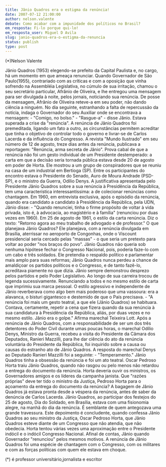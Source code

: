 ```yaml
---
title: Jânio Quadros era o estigma da renúncia!
date: 2007-07-12 21:00:00
author: nelson.valente
debate: Como acabar com a impunidade dos políticos no Brasil?
em_resposta: Fi-lo porque qui-lo!
em_resposta_user: Miguel D Avila
slug: janio-quadros-era-o-estigma-da-renuncia
status: publish 
type: post
---
```


  

(\*)Nelson Valente  

Jânio Quadros (1953) elegendo-se prefeito da Capital Paulista e, no cargo, há um momento em que ameaça renunciar. Quando Governador de São Paulo(1955), contrariado com as críticas e com a oposição que vinha sofrendo na Assembléia Legislativa, no cúmulo de sua irritação, chamou o seu secretário particular, Afrânio de Oliveira, e lhe entregou uma mensagem para ser divulgada à noite, pelos jornais, noticiando sua renúncia. De posse da mensagem, Afrânio de Oliveira reteve-a em seu poder, não dando ciência a ninguém. No dia seguinte, estranhando a falta de repercussão da notícia, indaga o Governador do seu Auxiliar onde se encontrava a mensagem: - "Comigo, no bolso." - "Rasgue-a" - disse Jânio. Estava superada a crise da "renúncia". A renúncia de Jânio Quadros foi premeditada, ligando um fato a outro, as circunstâncias permitem acreditar que tinha o objetivo de controlar todo o governo e livrar-se de Carlos Lacerda e da influência do Congresso. A revista "Mundo Ilustrado" em seu número de 12 de agosto, treze dias antes da renúncia, publicava a reportagem: "Renúncia, arma secreta de Jânio". Prova cabal de que a renúncia não foi um gesto individual de um Presidente destemperado: a carta em que a decisão seria tornada pública estava desde 20 de agosto em poder de Horta. Ele mostrou a um grupo de conspiradores que se reuniu na casa de um industrial em Bertioga (SP). Entre os participantes do encontro estava o Presidente do Senado, Auro de Moura Andrade (PSD-SP), e o ministro da Guerra, Odílio Denys. A justificativa apresentada pelo Presidente Jânio Quadros sobre a sua renúncia à Presidência da República, tem uma característica interessantíssima: a de colecionar renúncias como chantagem. Em 1960, em entrevista exclusiva, após o episódio da renúncia, quando era candidato a candidato à Presidência da República, pela UDN, Jânio disse: - "Quando renunciei, tinha o firme propósito de voltar à vida privada, isto é, à advocacia, ao magistério e à família" (renunciou por duas vezes em 1960). Em 25 de agosto de 1961, o estilo da carta renúncia. Diz o texto: "Retorno agora ao meu trabalho de advogado e de professor." O que planejava Jânio Quadros? Ele planejava, com a renúncia divulgada em Brasília, aterrissar no aeroporto de Congonhas, onde o Viscount presidencial seria cercado pelas "massas" - o que seria um pretexto para voltar ao poder "nos braços do povo". Jânio Quadros não queria sob nenhuma hipótese fechar o Congresso Nacional, pois, poderia faze-lo com um cabo e três soldados. Ele pretendia o respaldo político e parlamentar mais amplo para suas reformas; Jânio Quadros nunca perdeu a chance de amaldiçoar os partidos políticos e o Congresso, e de tanto fazê-lo, acreditava piamente no que dizia. Jânio sempre demonstrou desprezo pelos partidos e pelo Poder Legislativo. Ao longo de sua carreira trocou de legenda sucessivamente. Renunciando a todos e no mesmo estilo de carta que imprimiu sua marca pessoal. O estilo agressivo e independente de Jânio reverberava como algo bem mais poderoso que uma vassoura: era a alavanca, o bisturi gigantesco e destemido de que o País precisava. - "A renúncia foi mais um gesto teatral, a que ele (Jânio Quadros) se habituara. Contava, certamente, repetir a cena que fizera quando da sua renúncia à sua candidatura à Presidência da República, aliás, por duas vezes e no mesmo estilo. Jânio era o golpe." Afirma marechal Teixeira Lott. Após a renúncia de Jânio Quadros, com a responsabilidade de ser um dos três detentores do Poder Civil durante umas poucas horas, o marechal Odílio Denys, Ministro da Guerra, recebeu a visita do Presidente da Câmara dos Deputados, Ranieri Mazzilli, para lhe dar ciência do ato da renúncia voluntária do Presidente da República, foi inquirido sobre a causa ou causas do estranho ato de Jânio Quadros. A resposta do marechal Denys ao Deputado Ranieri Mazzilli foi a seguinte: - "Temperamento." Jânio Quadros tinha a obsessão da renúncia e foi um ato teatral. Oscar Pedroso Horta traiu Jânio Quadros, quando não rasgou ou pelo menos não retardou a entrega do documento da renúncia. Horta deveria ouvir os ministros, os Governadores amigos e os líderes da campanha janista. Que "razões próprias" deve ter tido o ministro da Justiça, Pedroso Horta para o açoamento da entrega do documento da renúncia? A bagagem de Jânio Quadros já estava pronta desde a véspera da renúncia, antes de saber da denúncia de Carlos Lacerda. Jânio Quadros, ao participar dos festejos do 25 de agosto, Dia do Soldado, em Brasília, estava com uma fisionomia alegre, na manhã do dia da renúncia. É semblante de quem antegozava uma grande travessura. Este depoimento é concludente, quando confessa Jânio Quadros ao seu ministro da Justiça, Oscar Pedroso Horta, que Jânio Quadros esteve diante de um Congresso que não atendia, que não obedecia. Horta tentou várias vezes uma aproximação entre o Presidente indócil e o indócil Congresso Nacional. Afinal de contas, Jânio quando Governador "renunciou" pelos mesmos motivos. A renúncia de Jânio Quadros foi uma espécie de chantagem com o Congresso, com os militares e com as forças políticas com quem ele estava em choque.  

 (\*) é professor universitário,jornalista e escritor
